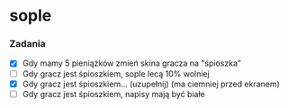 # sople

### Zadania

- [x] Gdy mamy 5 pieniążków zmień skina gracza na "śpioszka"
- [ ] Gdy gracz jest śpioszkiem, sople lecą 10% wolniej
- [x] Gdy gracz jest śpioszkiem... (uzupełnij) (ma ciemniej przed ekranem)
- [ ] Gdy gracz jest śpioszkiem, napisy mają być białe